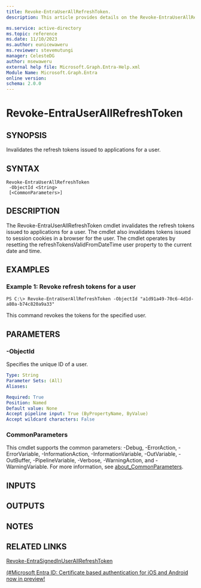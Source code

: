 ```yaml
---
title: Revoke-EntraUserAllRefreshToken.
description: This article provides details on the Revoke-EntraUserAllRefreshToken command.

ms.service: active-directory
ms.topic: reference
ms.date: 11/10/2023
ms.author: eunicewaweru
ms.reviewer: stevemutungi
manager: CelesteDG
author: msewaweru
external help file: Microsoft.Graph.Entra-Help.xml
Module Name: Microsoft.Graph.Entra
online version:
schema: 2.0.0
---
```


# Revoke-EntraUserAllRefreshToken

## SYNOPSIS
Invalidates the refresh tokens issued to applications for a user.

## SYNTAX

```
Revoke-EntraUserAllRefreshToken 
 -ObjectId <String> 
 [<CommonParameters>]
```

## DESCRIPTION
The Revoke-EntraUserAllRefreshToken cmdlet invalidates the refresh tokens issued to applications for a user. 
The cmdlet also invalidates tokens issued to session cookies in a browser for the user. 
The cmdlet operates by resetting the refreshTokensValidFromDateTime user property to the current date and time.

## EXAMPLES

### Example 1: Revoke refresh tokens for a user
```
PS C:\> Revoke-EntraUserAllRefreshToken -ObjectId "a1d91a49-70c6-4d1d-a80a-b74c820a9a33"
```

This command revokes the tokens for the specified user.

## PARAMETERS

### -ObjectId
Specifies the unique ID of a user.

```yaml
Type: String
Parameter Sets: (All)
Aliases:

Required: True
Position: Named
Default value: None
Accept pipeline input: True (ByPropertyName, ByValue)
Accept wildcard characters: False
```

### CommonParameters
This cmdlet supports the common parameters: -Debug, -ErrorAction, -ErrorVariable, -InformationAction, -InformationVariable, -OutVariable, -OutBuffer, -PipelineVariable, -Verbose, -WarningAction, and -WarningVariable. For more information, see [about_CommonParameters](http://go.microsoft.com/fwlink/?LinkID=113216).

## INPUTS

## OUTPUTS

## NOTES

## RELATED LINKS

[Revoke-EntraSignedInUserAllRefreshToken]()

[(#Microsoft Entra ID: Certificate based authentication for iOS and Android now in preview!](https://blogs.technet.microsoft.com/enterprisemobility/2016/07/18/azuread-certificate-based-authentication-for-ios-and-android-now-in-preview/)

